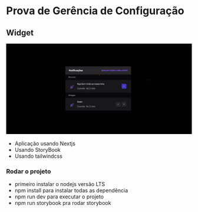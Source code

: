 # Prova de Gerência de Configuração

## Widget
![preview](./.github/image.png)

- Aplicação usando Nextjs
- Usando StoryBook 
- Usando tailwindcss

### Rodar o projeto

- primeiro instalar o nodejs versão LTS
- npm install para instalar todas as dependência
- npm run dev para executar o projeto 
- npm run storybook pra rodar storybook
